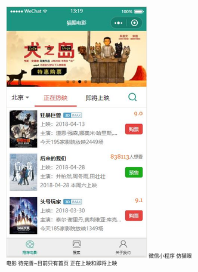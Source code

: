 ![index.jpg](https://github.com/GOGOLQQ/wxmovie/blob/f4ae04f7c3c0c82296cb0b3b6da8ae795645bd1f/theme/home.jpg)
微信小程序 仿猫眼电影 待完善~目前只有首页 正在上映和即将上映
